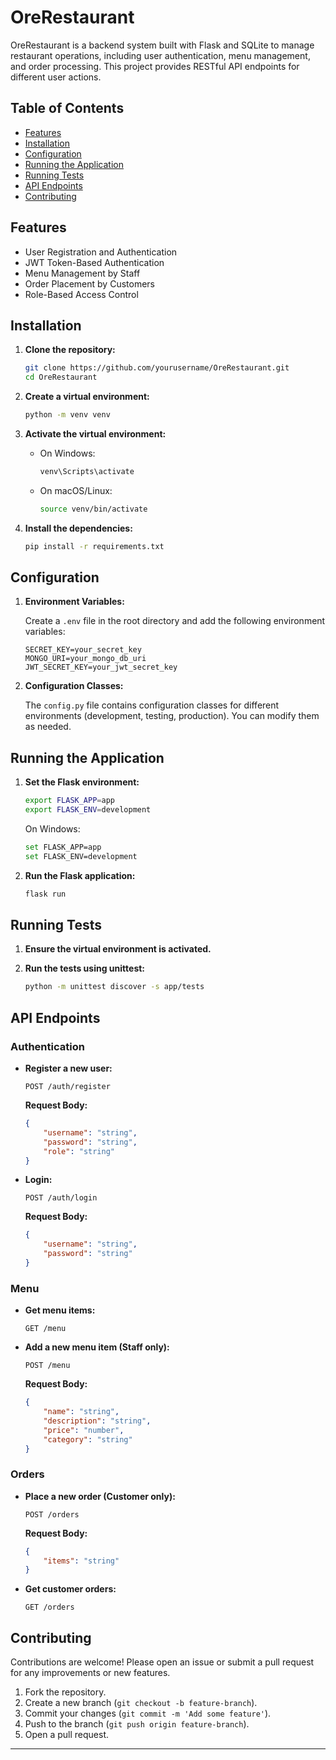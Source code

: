# OreRestaurant

OreRestaurant is a backend system built with Flask and SQLite to manage restaurant operations, including user authentication, menu management, and order processing. This project provides RESTful API endpoints for different user actions.

## Table of Contents

- [Features](#features)
- [Installation](#installation)
- [Configuration](#configuration)
- [Running the Application](#running-the-application)
- [Running Tests](#running-tests)
- [API Endpoints](#api-endpoints)
- [Contributing](#contributing)

## Features

- User Registration and Authentication
- JWT Token-Based Authentication
- Menu Management by Staff
- Order Placement by Customers
- Role-Based Access Control

## Installation

1. **Clone the repository:**

   ```bash
   git clone https://github.com/yourusername/OreRestaurant.git
   cd OreRestaurant
   ```

2. **Create a virtual environment:**

   ```bash
   python -m venv venv
   ```

3. **Activate the virtual environment:**

   - On Windows:

     ```bash
     venv\Scripts\activate
     ```

   - On macOS/Linux:

     ```bash
     source venv/bin/activate
     ```

4. **Install the dependencies:**

   ```bash
   pip install -r requirements.txt
   ```

## Configuration

1. **Environment Variables:**

   Create a `.env` file in the root directory and add the following environment variables:

   ```env
   SECRET_KEY=your_secret_key
   MONGO_URI=your_mongo_db_uri
   JWT_SECRET_KEY=your_jwt_secret_key
   ```

2. **Configuration Classes:**

   The `config.py` file contains configuration classes for different environments (development, testing, production). You can modify them as needed.

## Running the Application

1. **Set the Flask environment:**

   ```bash
   export FLASK_APP=app
   export FLASK_ENV=development
   ```

   On Windows:

   ```bash
   set FLASK_APP=app
   set FLASK_ENV=development
   ```

2. **Run the Flask application:**

   ```bash
   flask run
   ```

## Running Tests

1. **Ensure the virtual environment is activated.**

2. **Run the tests using unittest:**

   ```bash
   python -m unittest discover -s app/tests
   ```

## API Endpoints

### Authentication

- **Register a new user:**

  ```
  POST /auth/register
  ```

  **Request Body:**

  ```json
  {
      "username": "string",
      "password": "string",
      "role": "string"
  }
  ```

- **Login:**

  ```
  POST /auth/login
  ```

  **Request Body:**

  ```json
  {
      "username": "string",
      "password": "string"
  }
  ```

### Menu

- **Get menu items:**

  ```
  GET /menu
  ```

- **Add a new menu item (Staff only):**

  ```
  POST /menu
  ```

  **Request Body:**

  ```json
  {
      "name": "string",
      "description": "string",
      "price": "number",
      "category": "string"
  }
  ```

### Orders

- **Place a new order (Customer only):**

  ```
  POST /orders
  ```

  **Request Body:**

  ```json
  {
      "items": "string"
  }
  ```

- **Get customer orders:**

  ```
  GET /orders
  ```

## Contributing

Contributions are welcome! Please open an issue or submit a pull request for any improvements or new features.

1. Fork the repository.
2. Create a new branch (`git checkout -b feature-branch`).
3. Commit your changes (`git commit -m 'Add some feature'`).
4. Push to the branch (`git push origin feature-branch`).
5. Open a pull request.


---

